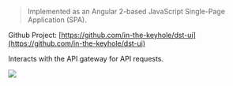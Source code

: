 > Implemented as an Angular 2-based JavaScript Single-Page Application (SPA).

Github Project: [https://github.com/in-the-keyhole/dst-ui](https://github.com/in-the-keyhole/dst-ui)

Interacts with the API gateway for API requests.

![](https://user-images.githubusercontent.com/21327244/27603950-77b38ec4-5b3d-11e7-8166-36911f883d4b.png)

